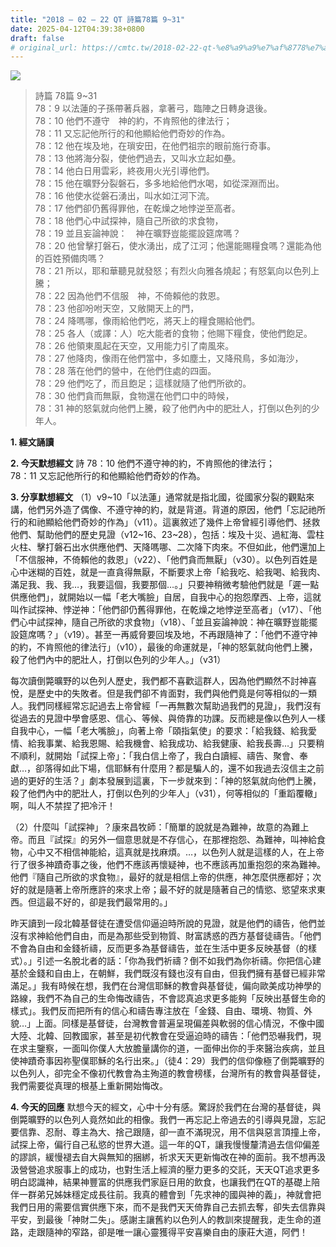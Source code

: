 ```yaml
---
title: "2018 – 02 – 22 QT 詩篇78篇 9~31"
date: 2025-04-12T04:39:38+0800
draft: false
# original_url: https://cmtc.tw/2018-02-22-qt-%e8%a9%a9%e7%af%8778%e7%af%87-931
---
```


![](/images/qt.jpg)
> 詩篇 78篇 9\~31  
> 78：9 以法蓮的子孫帶著兵器，拿著弓，臨陣之日轉身退後。  
> 78：10 他們不遵守　神的約，不肯照他的律法行；  
> 78：11 又忘記他所行的和他顯給他們奇妙的作為。  
> 78：12 他在埃及地，在瑣安田，在他們祖宗的眼前施行奇事。  
> 78：13 他將海分裂，使他們過去，又叫水立起如壘。  
> 78：14 他白日用雲彩，終夜用火光引導他們。  
> 78：15 他在曠野分裂磐石，多多地給他們水喝，如從深淵而出。  
> 78：16 他使水從磐石湧出，叫水如江河下流。  
> 78：17 他們卻仍舊得罪他，在乾燥之地悖逆至高者。  
> 78：18 他們心中試探神，隨自己所欲的求食物，  
> 78：19 並且妄論神說：　神在曠野豈能擺設筵席嗎？  
> 78：20 他曾擊打磐石，使水湧出，成了江河；他還能賜糧食嗎？還能為他的百姓預備肉嗎？  
> 78：21 所以，耶和華聽見就發怒；有烈火向雅各燒起；有怒氣向以色列上騰；  
> 78：22 因為他們不信服　神，不倚賴他的救恩。  
> 78：23 他卻吩咐天空，又敞開天上的門，  
> 78：24 降嗎哪，像雨給他們吃，將天上的糧食賜給他們。  
> 78：25 各人（或譯：人）吃大能者的食物；他賜下糧食，使他們飽足。  
> 78：26 他領東風起在天空，又用能力引了南風來。  
> 78：27 他降肉，像雨在他們當中，多如塵土，又降飛鳥，多如海沙，  
> 78：28 落在他們的營中，在他們住處的四面。  
> 78：29 他們吃了，而且飽足；這樣就隨了他們所欲的。  
> 78：30 他們貪而無厭，食物還在他們口中的時候，  
> 78：31 神的怒氣就向他們上騰，殺了他們內中的肥壯人，打倒以色列的少年人。

**1. 經文誦讀**

**2.  今天默想經文**
詩 78：10 他們不遵守神的約，不肯照他的律法行；  
78：11 又忘記他所行的和他顯給他們奇妙的作為。

**3. 分享默想經文**
（1）v9\~10「以法蓮」通常就是指北國，從國家分裂的觀點來講，他們另外造了偶像、不遵守神的約，就是背道。背道的原因，他們「忘記祂所行的和祂顯給他們奇妙的作為」（v11）。這裏敘述了幾件上帝曾經引導他們、拯救他們、幫助他們的歷史見證（v12\~16、23\~28），包括：埃及十災、過紅海、雲柱火柱、擊打磐石出水供應他們、天降嗎哪、二次降下肉來。不但如此，他們還加上「不信服神，不倚賴他的救恩」（v22）、「他們貪而無厭」（v30）。以色列百姓是心中迷糊的百姓，就是一直貪得無厭，不斷要求上帝「給我吃、給我喝、給我肉、滿足我、我、我…，我要這個，我要那個…。」只要神稍微考驗他們就是「遲一點供應他們」，就開始以一幅「老大嘴臉」自居，自我中心的抱怨摩西、上帝，這就叫作試探神、悖逆神：「他們卻仍舊得罪他，在乾燥之地悖逆至高者」（v17）、「他們心中試探神，隨自己所欲的求食物」（v18）、「並且妄論神說：神在曠野豈能擺設筵席嗎？」（v19）。甚至一再威脅要回埃及地，不再跟隨神了：「他們不遵守神的約，不肯照他的律法行」（v10），最後的命運就是，「神的怒氣就向他們上騰，殺了他們內中的肥壯人，打倒以色列的少年人。」（v31）

每次讀倒斃曠野的以色列人歷史，我們都不喜歡這群人，因為他們顯然不討神喜悅，是歷史中的失敗者。但是我們卻不肯面對，我們與他們竟是何等相似的一類人。我們同樣經常忘記過去上帝曾經「一再無數次幫助過我們的見證」，我們沒有從過去的見證中學會感恩、信心、等候、與倚靠的功課。反而總是像以色列人一樣自我中心，一幅「老大嘴臉」，向著上帝「頤指氣使」的要求：「給我錢、給我愛情、給我事業、給我恩賜、給我機會、給我成功、給我健康、給我長壽…」只要稍不順利，就開始「試探上帝」：「我白信上帝了，我白白讀經、禱告、聚會、奉獻…，卻落得如此下場，信耶穌有什麼用？都是騙人的，還不如我過去沒信主之前過的更好的生活？」劇本發展到這裏，下一步就來到：「神的怒氣就向他們上騰，殺了他們內中的肥壯人，打倒以色列的少年人」（v31），何等相似的「重蹈覆轍」啊，叫人不禁捏了把冷汗！

（2）什麼叫「試探神」？康來昌牧師：「簡單的說就是為難神，故意的為難上帝。而且『試探』的另外一個意思就是不存信心，在那裡抱怨、為難神，叫神給食物，心中又不相信神能給，這真就是找麻煩。…，以色列人就是這樣的人，在上帝行了很多神蹟奇事之後，他們不應該再懷疑神，也不應該再加重抱怨的來為難神。他們『隨自己所欲的求食物』，最好的就是相信上帝的供應，神怎麼供應都好；次好的就是隨著上帝所應許的來求上帝；最不好的就是隨著自己的情慾、慾望來求東西。但這最不好的，卻是我們最常用的。」

昨天讀到一段北韓基督徒在遭受信仰逼迫時所說的見證，就是他們的禱告，他們並沒有求神給他們自由，而是為那些受到物質、財富誘惑的西方基督徒禱告。「他們不會為自由和金錢祈禱，反而更多為基督禱告，並在生活中更多反映基督（的樣式）。」引述一名脫北者的話：「你為我們祈禱？倒不如我們為你祈禱。你把信心建基於金錢和自由上，在朝鮮，我們既沒有錢也沒有自由，但我們擁有基督已經非常滿足。」我有時候在想，我們在台灣信耶穌的教會與基督徒，偏向歐美成功神學的路線，我們不為自己的生命悔改禱告，不會認真追求更多能夠「反映出基督生命的樣式」。我們反而把所有的信心和禱告專注放在「金錢、自由、環境、物質、外貌…」上面。同樣是基督徒，台灣教會普遍呈現偏差與軟弱的信心情況，不像中國大陸、北韓、回教國家，甚至是初代教會在受逼迫時的禱告：「他們恐嚇我們，現在求主鑒察，一面叫你僕人大放膽量講你的道，一面伸出你的手來醫治疾病，並且使神蹟奇事因祢聖僕耶穌的名行出來。」（徒4：29）我們的信仰像極了倒斃曠野的以色列人，卻完全不像初代教會為主殉道的教會榜樣，台灣所有的教會與基督徒，我們需要從真理的根基上重新開始悔改。

**4. 今天的回應**
默想今天的經文，心中十分有感。驚訝於我們在台灣的基督徒，與倒斃曠野的以色列人竟然如此的相像。我們一再忘記上帝過去的引導與見證，忘記要信靠、忍耐、尊主為大、捨己跟隨，卻一直不滿現況，用不信與惡言頂撞上帝，試探上帝，偏行自己私慾的世界大道。這一年的QT，讓我慢慢釐清過去信仰偏差的謬誤，緩慢褪去自大與無知的捆綁，祈求天天更新悔改在神的面前。我不想再汲汲營營追求服事上的成功，也對生活上經濟的壓力更多的交託，天天QT追求更多明白認識神，結果神豐富的供應我們家庭日用的飲食，也讓我們在QT的基礎上陪伴一群弟兄姊妹穩定成長往前。我真的體會到「先求神的國與神的義」，神就會把我們日用的需要信實供應下來，而不是我們天天倚靠自己去抓去奪，卻失去信靠與平安，到最後「神財二失」。感謝主讓舊約以色列人的教訓來提醒我，走生命的道路，走跟隨神的窄路，卻是唯一讓心靈獲得平安喜樂自由的康莊大道，阿們！
